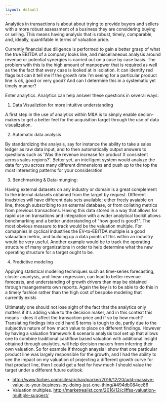 ```yaml
---
layout: default
---
```


Analytics in transactions is about about trying to provide buyers and sellers with a more robust assessment of a business they are considering buying or selling. This means having analysis that is robust, timely, comparable, and, ideally, quantifable in terms of valuation price.

Currently financial due diligence is performed to gain a better grasp of what the true EBITDA of a company looks like, and miscellaneous analysis around revenue or potential synergies is carried out on a case by case basis. The problem with this is the high amount of manpopwer that is required as well as the the fact that every case is looked at in isolation. It can identify red flags but can it tell me if the growth rate I'm seeing for a particular product line is ok, good or very good? And can I determine this in a systematic yet timely manner?

Enter analytics. Analytics can help answer these questions in several ways:

1. Data Visualiztion for more intuitive understanding

A first step in the use of analytics within M&A is to simply enable decion-makers to get a better feel for the acquisition target through the use of data visualization.

2. Automatic data analysis

By standardizing the analysis, say for instance the ability to take a sales ledger as raw data input, and to then automatically output answers to questions  such as 'Was the revenue increase for product X consistent across sales regions?'. Better yet, an intelligent system would analyze the data for you across many different dimnensions and push up to the top the most interesting patterns for your consideration

3. Benchmarking & Data-munging:

Having external datasets on any industry or domain is a great complement to the internal datasets obtained from the target by request. DIfferent inudstries will have different data sets available; either freely avaiable on line, through subscribing to an external database, or from collating metrics from previous transactions. Having this data stored in a way that allows for rapid use on transations and integration with a wider analytical toolkit allows benchmarking and a better understanding of "how good is good?".
The most obvious measure to track would be the valuation multiple. For comapnies in cyclical industries the EV-to-EBITDA multiple is a good valauation metric, and building up a data points of this within an industry would be very useful. Another example would be to track the operating structure of many organizations in order to help determine what the new operating structure for a target ought to be.

4. Predictive modeling

Applying statistical modeling techniques such as time-series forecasting, cluster ananlysis, and linear regression, can lead to better revenue forecasts, and understanding of growth drivers than may be obtained through maangements own reports. Again the key is to be able to do this in a timely fashion rather than the high cost of bespoke modeling that currently exists

Ultimately one should not lose sight of the fact that the analytics only matters if it's adding value to the decision maker, and in this context this means - does it affect the transaction price and if so by how much? Translating findings into cold hard $ terms is tough to do, partly due to the subjective nature of how much value to place on different findings. However by having a valuation framework & scenario analysis tool set up that allows one to combine traditional cashflow based valuation with additional insight obtained through analytics, will help decision makers from inferring their own valuation. So for example if through anaysis I show that one particular product line was largely responsible for the growth, and I had the ability to see the impact on my valuation of projecting a different growth curve for that product line, then I could get a feel for how much I should value the target under a different future outlook.


* http://www.forbes.com/sites/richardparker/2016/12/20/add-massive-value-to-your-business-by-doing-just-one-thing/#494db084ce86
* Valuation multiples. http://marketrealist.com/2016/12/cliffss-valuation-multiple-suggest/	

